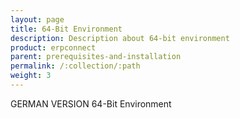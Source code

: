 ```yaml
---
layout: page
title: 64-Bit Environment
description: Description about 64-bit environment
product: erpconnect
parent: prerequisites-and-installation
permalink: /:collection/:path
weight: 3
---
```


GERMAN VERSION
64-Bit Environment